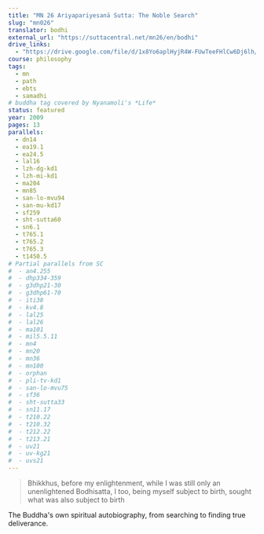 ```yaml
---
title: "MN 26 Ariyapariyesanā Sutta: The Noble Search"
slug: "mn026"
translator: bodhi
external_url: "https://suttacentral.net/mn26/en/bodhi"
drive_links:
  - "https://drive.google.com/file/d/1x8Yo6aplHyjR4W-FUwTeeFHlCw6Dj6lh/view?usp=sharing"
course: philosophy
tags:
  - mn
  - path
  - ebts
  - samadhi
# buddha tag covered by Nyanamoli's *Life*
status: featured
year: 2009
pages: 13
parallels:
  - dn14
  - ea19.1
  - ea24.5
  - lal16
  - lzh-dg-kd1
  - lzh-mi-kd1
  - ma204
  - mn85
  - san-lo-mvu94
  - san-mu-kd17
  - sf259
  - sht-sutta60
  - sn6.1
  - t765.1
  - t765.2
  - t765.3
  - t1450.5
# Partial parallels from SC
#  - an4.255
#  - dhp334-359
#  - g3dhp21-30
#  - g3dhp61-70
#  - iti38
#  - kv4.8
#  - lal25
#  - lal26
#  - ma101
#  - mil5.5.11
#  - mn4
#  - mn20
#  - mn36
#  - mn100
#  - orphan
#  - pli-tv-kd1
#  - san-lo-mvu75
#  - sf36
#  - sht-sutta33
#  - sn11.17
#  - t210.22
#  - t210.32
#  - t212.22
#  - t213.21
#  - uv21
#  - uv-kg21
#  - uvs21
---
```


> Bhikkhus, before my enlightenment, while I was still only an unenlightened Bodhisatta, I too, being myself subject to birth, sought what was also subject to birth

The Buddha's own spiritual autobiography, from searching to finding true deliverance.



